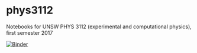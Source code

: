 # phys3112
Notebooks for UNSW PHYS 3112 (experimental and computational physics), first semester 2017

[![Binder](http://mybinder.org/badge.svg)](http://mybinder.org:/repo/sarahmartell/phys3112)
